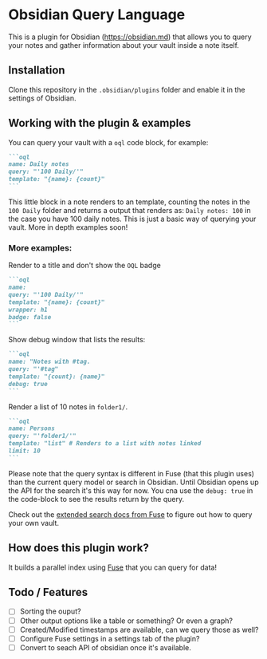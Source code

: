 # Obsidian Query Language 

This is a plugin for Obsidian (https://obsidian.md) that allows you to query your notes and gather information about your vault inside a note itself. 

## Installation

Clone this repository in the `.obsidian/plugins` folder and enable it in the settings of Obsidian. 

## Working with the plugin & examples

You can query your vault with a `oql` code block, for example:

````markdown
```oql
name: Daily notes
query: "'100 Daily/'"
template: "{name}: {count}"
```
````

This little block in a note renders to an template, counting the notes in the `100 Daily` folder and returns a output that renders as: `Daily notes: 100` in the case you have 100 daily notes. This is just a basic way of querying your vault. More in depth examples soon!

### More examples:

Render to a title and don't show the `OQL` badge

````markdown
```oql
name: 
query: "'100 Daily/'"
template: "{name}: {count}"
wrapper: h1
badge: false
```
````

Show debug window that lists the results:

````markdown
```oql
name: "Notes with #tag.
query: "'#tag"
template: "{count}: {name}"
debug: true
```
````

Render a list of 10 notes in `folder1/`.

````markdown
```oql
name: Persons
query: "'folder1/'"
template: "list" # Renders to a list with notes linked
limit: 10
```
````

Please note that the query syntax is different in Fuse (that this plugin uses) than the current query model or search in Obsidian. Until Obsidian opens up the API for the search it's this way for now. You cna use the `debug: true` in the code-block to see the results return by the query.

Check out the [extended search docs from Fuse](https://fusejs.io/examples.html#extended-search) to figure out how to query your own vault.

## How does this plugin work?

It builds a parallel index using [Fuse](https://fusejs.io/) that you can query for data! 

## Todo / Features

- [ ] Sorting the ouput?
- [ ] Other output options like a table or something? Or even a graph?
- [ ] Created/Modified timestamps are available, can we query those as well?
- [ ] Configure Fuse settings in a settings tab of the plugin?
- [ ] Convert to seach API of obsidian once it's available.